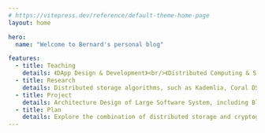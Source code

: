 ```yaml
---
# https://vitepress.dev/reference/default-theme-home-page
layout: home

hero:
  name: "Welcome to Bernard's personal blog"

features:
  - title: Teaching
    details: 《DApp Design & Development》<br/>《Distributed Computing & Storage》<br/>《Blockchain System Design & Development》
  - title: Research
    details: Distributed storage algorithms, such as Kademlia, Coral DSHT, etc.<br/>
  - title: Project
    details: Architecture Design of Large Software System, including Blockchain System and Distributed Storage System
  - title: Plan
    details: Explore the combination of distributed storage and cryptography
---
```

